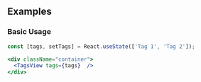 ## Examples

### Basic Usage

```jsx
const [tags, setTags] = React.useState(['Tag 1', 'Tag 2']);

<div className="container">
  <TagsView tags={tags}  />
</div>
```
